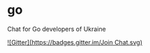 go
==

Chat for Go developers of Ukraine

[![Gitter](https://badges.gitter.im/Join Chat.svg)](https://gitter.im/dev-ua/go?utm_source=badge&utm_medium=badge&utm_campaign=pr-badge&utm_content=badge)